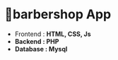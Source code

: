 # 💈barbershop App

<ul>
  <li>Frontend : <b>HTML, CSS, Js</br></li>
<li><b>Backend :</b> PHP</li>
  <li><b>Database :</b> Mysql</li>
</ul>
